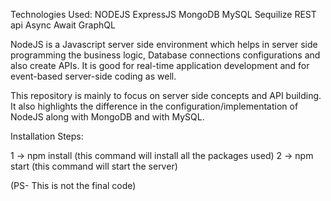
Technologies Used:
NODEJS
ExpressJS
MongoDB
MySQL
Sequilize
REST api
Async Await
GraphQL

NodeJS is a Javascript server side environment which helps in server side programming the business logic, Database connections configurations and also create APIs.
It is good for real-time application development and for event-based server-side coding as well. 

This repository is mainly to focus on server side concepts and API building.
It also highlights the difference in the configuration/implementation of NodeJS along with MongoDB and with MySQL.



Installation Steps:

1 -> npm install (this command will install all the packages used)
2 -> npm start (this command will start the server)

(PS- This is not the final code)
